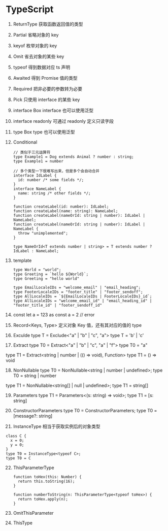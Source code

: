 # TypeScript

1. ReturnType
  获取函数返回值的类型

2. Partial
  省略对象的 key

3. keyof
  枚举对象的 key

4. Omit
  省去对象的某些 key

5. typeof
  得到数据对应 ts 声明

6. Awaited
  得到 Promise 值的类型

7. Required
  把非必要的参数转为必要

8. Pick
  只使用 interface 的某些 key

9. interface Box<T>
  interface 也可以使用泛型

10. interface readonly
  可通过 readonly 定义只读字段

11. type Box<T>
  type 也可以使用泛型

12. Conditional

    ```
    // 类似于三元运算符
    type Example1 = Dog extends Animal ? number : string;
    type Example1 = number
    ```

    ```
    // 多个类型一下很难写出来，但是多个会自动合并
    interface IdLabel {
      id: number /* some fields */;
    }
    interface NameLabel {
      name: string /* other fields */;
    }
    
    function createLabel(id: number): IdLabel;
    function createLabel(name: string): NameLabel;
    function createLabel(nameOrId: string | number): IdLabel | NameLabel;
    function createLabel(nameOrId: string | number): IdLabel | NameLabel {
      throw "unimplemented";
    }

    type NameOrId<T extends number | string> = T extends number ? IdLabel : NameLabel;
    ```


13. template
    ```
    type World = "world";
    type Greeting = `hello ${World}`;
    type Greeting = "hello world"

    type EmailLocaleIDs = "welcome_email" | "email_heading";
    type FooterLocaleIDs = "footer_title" | "footer_sendoff";
    type AllLocaleIDs = `${EmailLocaleIDs | FooterLocaleIDs}_id`;
    type AllLocaleIDs = "welcome_email_id" | "email_heading_id" | "footer_title_id" | "footer_sendoff_id"
    ```

14. const
  let a = 123 as const
  a = 2 // error

15. Record<Keys, Type>
  定义对象 Key 值，还有其对应的值的 type

16. Exculde
  type T = Exclude<"a" | "b" | "c", "a">
  type T = 'b' | 'c'

17. Extract
  type T0 = Extract<"a" | "b" | "c", "a" | "f">
  type T0 = "a"

  type T1 = Extract<string | number | (() => void), Function>
  type T1 = () => void

18. NonNullable
  type T0 = NonNullable<string | number | undefined>;
  type T0 = string | number

  type T1 = NonNullable<string[] | null | undefined>;
  type T1 = string[]

19. Parameters
  type T1 = Parameters<(s: string) => void>;
  type T1 = [s: string]

20. ConstructorParameters
  type T0 = ConstructorParameters<ErrorConstructor>;
  type T0 = [message?: string]

21. InstanceType
  相当于获取实例后的对象类型
  ```
  class C {
    x = 0;
    y = 0;
  }
  type T0 = InstanceType<typeof C>;
  type T0 = C
  ```

22. ThisParameterType
    ```
    function toHex(this: Number) {
      return this.toString(16);
    }
    
    function numberToString(n: ThisParameterType<typeof toHex>) {
      return toHex.apply(n);
    }
    ```

23. OmitThisParameter

24. ThisType
